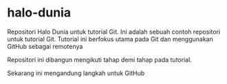 # halo-dunia
Repositori Halo Dunia untuk tutorial Git.
Ini adalah sebuah contoh repositori untuk tutorial Git.
Tutorial ini berfokus utama pada Git dan menggunakan GitHub sebagai remotenya

Repositori ini dibangun mengikuti tahap demi tahap pada tutorial.

Sekarang ini mengandung langkah untuk GitHub
